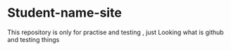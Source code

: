 # Student-name-site
 This repository is only for practise and testing , just Looking what is github and testing things
